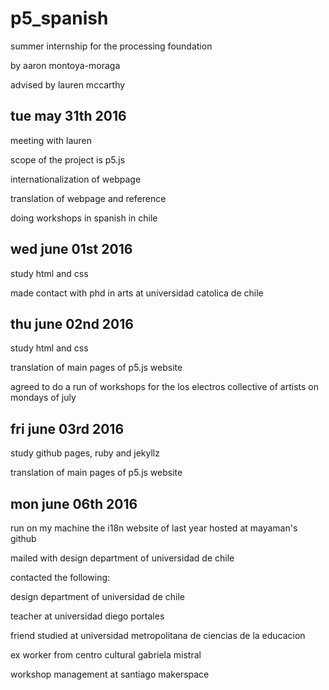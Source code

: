 # p5_spanish

summer internship for the processing foundation

by aaron montoya-moraga

advised by lauren mccarthy

## tue may 31th 2016
meeting with lauren

scope of the project is p5.js

internationalization of webpage

translation of webpage and reference

doing workshops in spanish in chile

## wed june 01st 2016
study html and css

made contact with phd in arts at universidad catolica de chile

## thu june 02nd 2016
study html and css

translation of main pages of p5.js website

agreed to do a run of workshops for the los electros collective of artists on mondays of july

## fri june 03rd 2016
study github pages, ruby and jekyllz

translation of main pages of p5.js website


## mon june 06th 2016

run on my machine the i18n website of last year hosted at mayaman's github

mailed with design department of universidad de chile

contacted the following:

design department of universidad de chile

teacher at universidad diego portales

friend studied at universidad metropolitana de ciencias de la educacion

ex worker from centro cultural gabriela mistral

workshop management at santiago makerspace
